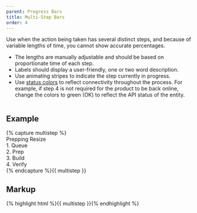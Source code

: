 ```yaml
---
parent: Progress Bars
title: Multi-Step Bars
order: 4
---
```

<p>Use when the action being taken has several distinct steps, and because of variable lengths of time, you cannot show accurate percentages.</p>
<ul>
  <li>The lengths are manually adjustable and should be based on proportionate time of each step.</li>
  <li>Labels should display a user-friendly, one or two word description.</li>
  <li>Use animating stripes to indicate the step currently in progress.</li>
  <li>Use <a href="#status-indicators">status colors</a> to reflect connectivity throughout the process. For example, if step 4 is not required for the product to be back online, change the colors to green (OK) to reflect the API status of the entity.</li>
</ul>
<div style="overflow: hidden;">
<div class="rs-pull-left" style="width: 30em; margin-right: 2em;">
  <h2>Example</h2>
{% capture multistep %}<div class="rs-progress-label">Prepping Resize</div>
<div class="rs-progress">
  <div class="rs-progress-inner">
    <div class="rs-segment" style="width: 20%">
      <div class="rs-bar rs-status-warning"></div>
      <div class="rs-caption">1. Queue</div>
    </div>
    <div class="rs-segment" style="width: 40%">
      <div class="rs-bar rs-status-warning rs-bar-striped"></div>
      <div class="rs-caption">2. Prep</div>
    </div>
    <div class="rs-segment" style="width: 25%">
      <div class="rs-bar"></div>
      <div class="rs-caption">3. Build</div>
    </div>
    <div class="rs-segment" style="width: 15%">
      <div class="rs-bar"></div>
      <div class="rs-caption">4. Verify</div>
    </div>
  </div>
</div>{% endcapture %}{{ multistep }}
</div>
<div class="rs-pull-left">
  <h2>Markup</h2>
<div class="collapsible-highlight">{% highlight html %}{{ multistep }}{% endhighlight %}</div>
</div>
</div>